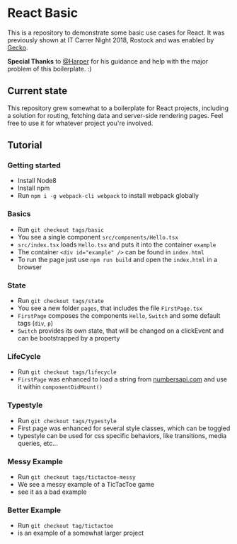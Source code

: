 # React Basic

This is a repository to demonstrate some basic use cases for React. It was previously shown at IT Carrer Night 2018, Rostock and was enabled by [Gecko](https://www.gecko.de).

**Special Thanks** to [@Harper](https://github.com/Harper04) for his guidance and help with the major problem of this boilerplate. :)

## Current state

This repository grew somewhat to a boilerplate for React projects, including a solution for routing, fetching data and server-side rendering pages. Feel free to use it for whatever project you're involved. 

## Tutorial

### Getting started

* Install Node8
* Install npm
* Run `npm i -g webpack-cli webpack` to install webpack globally

### Basics

* Run `git checkout tags/basic`
* You see a single component `src/components/Hello.tsx`
* `src/index.tsx` loads `Hello.tsx` and puts it into the container `example`
* The container `<div id="example" />` can be found in `index.html`
* To run the page just use `npm run build` and open the `index.html` in a browser

### State

* Run `git checkout tags/state`
* You see a new folder `pages`, that includes the file `FirstPage.tsx`
* `FirstPage` composes the components `Hello`, `Switch` and some default tags (`div`, `p`)
* `Switch` provides its own state, that will be changed on a clickEvent and can be bootstrapped by a property

### LifeCycle

* Run `git checkout tags/lifecycle`
* `FirstPage` was enhanced to load a string from [numbersapi.com](http://numbersapi.com/) and use it within `componentDidMount()`

### Typestyle

* Run `git checkout tags/typestyle`
* First page was enhanced for several style classes, which can be toggled
* typestyle can be used for css specific behaviors, like transitions, media queries, etc...

### Messy Example

* Run `git checkout tags/tictactoe-messy`
* We see a messy example of a TicTacToe game
* see it as a bad example

### Better Example

* Run `git checkout tag/tictactoe`
* is an example of a somewhat larger project
